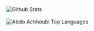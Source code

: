 
<br />
<br />

<img align="center" src="https://github-readme-stats.vercel.app/api?username=codemedic213515&include_all_commits=true&count_private=false&show_icons=true&line_height=30&title_color=CDB4DB&icon_color=CDB4DB&text_color=D3D3D3&bg_color=0A0A0A" alt="Github Stats">
<br />
<br />
<img src="https://github-readme-stats.vercel.app/api/top-langs/?username=codemedic213515&layout=compact&theme=dark&bg_color=0A0A0A" alt="Abdo Achhoubi Top Languages"/>
<br />
<br />
<br />
